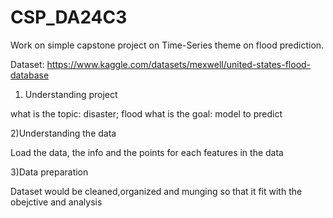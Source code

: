 # CSP_DA24C3
Work on simple capstone project on Time-Series theme on flood prediction.

Dataset: https://www.kaggle.com/datasets/mexwell/united-states-flood-database 

1) Understanding project

what is the topic: disaster; flood
what is the goal: model to predict

2)Understanding the data

Load the data, the info and the points for each features in the data

3)Data preparation

Dataset would be cleaned,organized and munging so that it fit with the obejctive and analysis